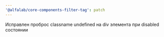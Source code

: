 ```yaml
---
'@alfalab/core-components-filter-tag': patch
---
```


Исправлен проброс classname undefined на div элемента при disabled состоянии
